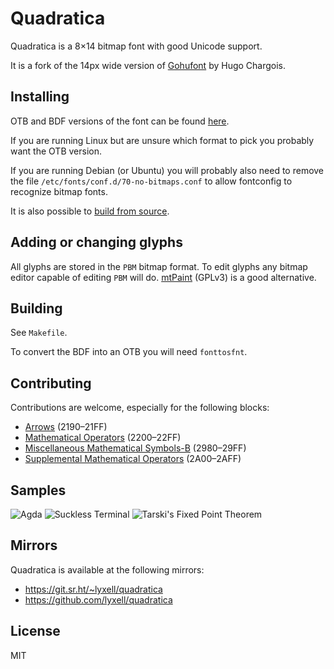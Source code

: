 # Quadratica

Quadratica is a 8×14 bitmap font with good Unicode support.

It is a fork of the 14px wide version of [Gohufont](https://font.gohu.org/) by
Hugo Chargois.

## Installing

OTB and BDF versions of the font can be found
[here](https://github.com/lyxell/quadratica/releases).

If you are running Linux but are unsure which format to pick you probably
want the OTB version.

If you are running Debian (or Ubuntu) you will probably also need to remove
the file `/etc/fonts/conf.d/70-no-bitmaps.conf` to allow fontconfig to
recognize bitmap fonts.

It is also possible to [build from source](#building).

## Adding or changing glyphs

All glyphs are stored in the `PBM` bitmap format. To edit glyphs
any bitmap editor capable of editing `PBM` will do.
[mtPaint](http://mtpaint.sourceforge.net/) (GPLv3) is a good alternative.

## Building

See `Makefile`.

To convert the BDF into an OTB you will need `fonttosfnt`.

## Contributing

Contributions are welcome, especially for the following blocks:

* [Arrows](https://en.wikipedia.org/wiki/Arrows_(Unicode_block)) (2190–21FF)
* [Mathematical Operators](https://en.wikipedia.org/wiki/Mathematical_Operators_(Unicode_block)) (2200–22FF)
* [Miscellaneous Mathematical Symbols-B](https://en.wikipedia.org/wiki/Miscellaneous_Mathematical_Symbols-B) (2980–29FF)
* [Supplemental Mathematical Operators](https://en.wikipedia.org/wiki/Supplemental_Mathematical_Operators) (2A00–2AFF)

## Samples

![Agda](https://i.imgur.com/CHct7Cq.png)
![Suckless Terminal](https://i.imgur.com/Z5OhezB.png)
![Tarski's Fixed Point Theorem](https://i.imgur.com/OfrBtkV.png)

## Mirrors

Quadratica is available at the following mirrors:

* https://git.sr.ht/~lyxell/quadratica
* https://github.com/lyxell/quadratica

## License

MIT
